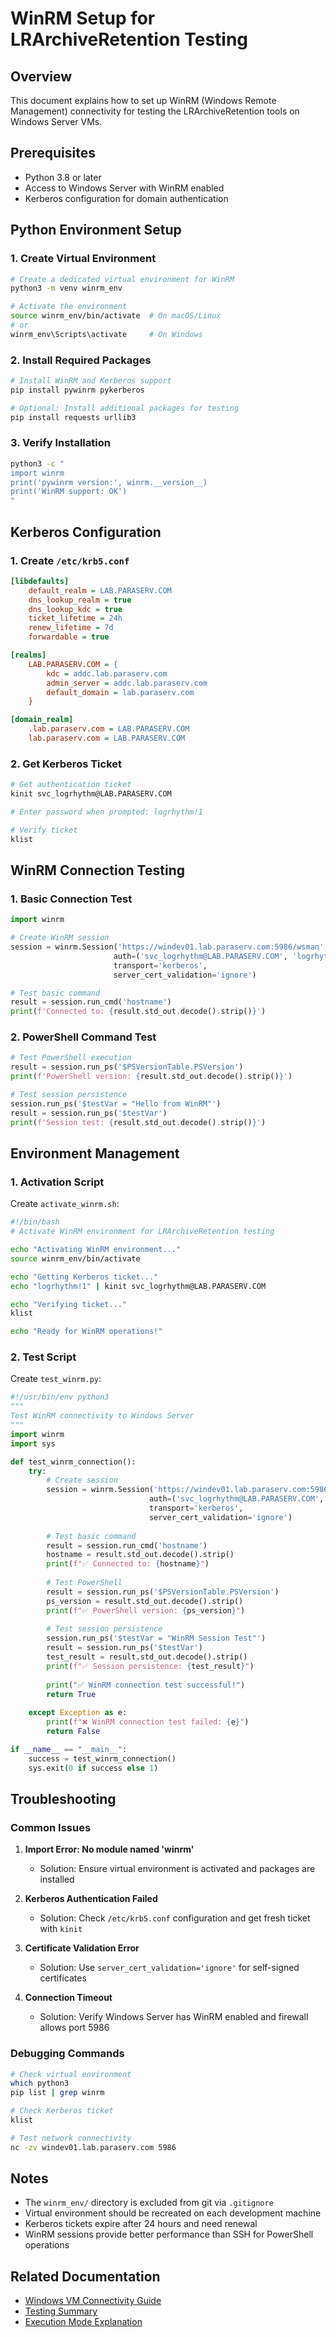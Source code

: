 # WinRM Setup for LRArchiveRetention Testing

## Overview

This document explains how to set up WinRM (Windows Remote Management) connectivity for testing the LRArchiveRetention tools on Windows Server VMs.

## Prerequisites

- Python 3.8 or later
- Access to Windows Server with WinRM enabled
- Kerberos configuration for domain authentication

## Python Environment Setup

### 1. Create Virtual Environment

```bash
# Create a dedicated virtual environment for WinRM
python3 -m venv winrm_env

# Activate the environment
source winrm_env/bin/activate  # On macOS/Linux
# or
winrm_env\Scripts\activate     # On Windows
```

### 2. Install Required Packages

```bash
# Install WinRM and Kerberos support
pip install pywinrm pykerberos

# Optional: Install additional packages for testing
pip install requests urllib3
```

### 3. Verify Installation

```bash
python3 -c "
import winrm
print('pywinrm version:', winrm.__version__)
print('WinRM support: OK')
"
```

## Kerberos Configuration

### 1. Create `/etc/krb5.conf`

```ini
[libdefaults]
    default_realm = LAB.PARASERV.COM
    dns_lookup_realm = true
    dns_lookup_kdc = true
    ticket_lifetime = 24h
    renew_lifetime = 7d
    forwardable = true

[realms]
    LAB.PARASERV.COM = {
        kdc = addc.lab.paraserv.com
        admin_server = addc.lab.paraserv.com
        default_domain = lab.paraserv.com
    }

[domain_realm]
    .lab.paraserv.com = LAB.PARASERV.COM
    lab.paraserv.com = LAB.PARASERV.COM
```

### 2. Get Kerberos Ticket

```bash
# Get authentication ticket
kinit svc_logrhythm@LAB.PARASERV.COM

# Enter password when prompted: logrhythm!1

# Verify ticket
klist
```

## WinRM Connection Testing

### 1. Basic Connection Test

```python
import winrm

# Create WinRM session
session = winrm.Session('https://windev01.lab.paraserv.com:5986/wsman', 
                       auth=('svc_logrhythm@LAB.PARASERV.COM', 'logrhythm!1'), 
                       transport='kerberos', 
                       server_cert_validation='ignore')

# Test basic command
result = session.run_cmd('hostname')
print(f'Connected to: {result.std_out.decode().strip()}')
```

### 2. PowerShell Command Test

```python
# Test PowerShell execution
result = session.run_ps('$PSVersionTable.PSVersion')
print(f'PowerShell version: {result.std_out.decode().strip()}')

# Test session persistence
session.run_ps('$testVar = "Hello from WinRM"')
result = session.run_ps('$testVar')
print(f'Session test: {result.std_out.decode().strip()}')
```

## Environment Management

### 1. Activation Script

Create `activate_winrm.sh`:

```bash
#!/bin/bash
# Activate WinRM environment for LRArchiveRetention testing

echo "Activating WinRM environment..."
source winrm_env/bin/activate

echo "Getting Kerberos ticket..."
echo "logrhythm!1" | kinit svc_logrhythm@LAB.PARASERV.COM

echo "Verifying ticket..."
klist

echo "Ready for WinRM operations!"
```

### 2. Test Script

Create `test_winrm.py`:

```python
#!/usr/bin/env python3
"""
Test WinRM connectivity to Windows Server
"""
import winrm
import sys

def test_winrm_connection():
    try:
        # Create session
        session = winrm.Session('https://windev01.lab.paraserv.com:5986/wsman', 
                               auth=('svc_logrhythm@LAB.PARASERV.COM', 'logrhythm!1'), 
                               transport='kerberos', 
                               server_cert_validation='ignore')
        
        # Test basic command
        result = session.run_cmd('hostname')
        hostname = result.std_out.decode().strip()
        print(f"✅ Connected to: {hostname}")
        
        # Test PowerShell
        result = session.run_ps('$PSVersionTable.PSVersion')
        ps_version = result.std_out.decode().strip()
        print(f"✅ PowerShell version: {ps_version}")
        
        # Test session persistence
        session.run_ps('$testVar = "WinRM Session Test"')
        result = session.run_ps('$testVar')
        test_result = result.std_out.decode().strip()
        print(f"✅ Session persistence: {test_result}")
        
        print("✅ WinRM connection test successful!")
        return True
        
    except Exception as e:
        print(f"❌ WinRM connection test failed: {e}")
        return False

if __name__ == "__main__":
    success = test_winrm_connection()
    sys.exit(0 if success else 1)
```

## Troubleshooting

### Common Issues

1. **Import Error: No module named 'winrm'**
   - Solution: Ensure virtual environment is activated and packages are installed

2. **Kerberos Authentication Failed**
   - Solution: Check `/etc/krb5.conf` configuration and get fresh ticket with `kinit`

3. **Certificate Validation Error**
   - Solution: Use `server_cert_validation='ignore'` for self-signed certificates

4. **Connection Timeout**
   - Solution: Verify Windows Server has WinRM enabled and firewall allows port 5986

### Debugging Commands

```bash
# Check virtual environment
which python3
pip list | grep winrm

# Check Kerberos ticket
klist

# Test network connectivity
nc -zv windev01.lab.paraserv.com 5986
```

## Notes

- The `winrm_env/` directory is excluded from git via `.gitignore`
- Virtual environment should be recreated on each development machine
- Kerberos tickets expire after 24 hours and need renewal
- WinRM sessions provide better performance than SSH for PowerShell operations

## Related Documentation

- [Windows VM Connectivity Guide](windows-vm-connectivity.md)
- [Testing Summary](../tests/TESTING_SUMMARY.md)
- [Execution Mode Explanation](../tests/EXECUTION_MODE_EXPLANATION.md)